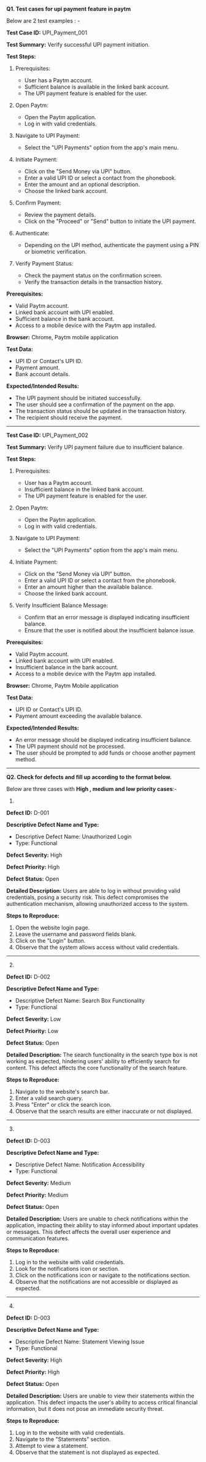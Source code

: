 **Q1. Test cases for upi payment feature in paytm**

Below are 2 test examples : - 

**Test Case ID:** UPI_Payment_001

**Test Summary:** Verify successful UPI payment initiation.

**Test Steps:**
1. Prerequisites:
   - User has a Paytm account.
   - Sufficient balance is available in the linked bank account.
   - The UPI payment feature is enabled for the user.

2. Open Paytm:
   - Open the Paytm application.
   - Log in with valid credentials.

3. Navigate to UPI Payment:
   - Select the "UPI Payments" option from the app's main menu.

4. Initiate Payment:
   - Click on the "Send Money via UPI" button.
   - Enter a valid UPI ID or select a contact from the phonebook.
   - Enter the amount and an optional description.
   - Choose the linked bank account.

5. Confirm Payment:
   - Review the payment details.
   - Click on the "Proceed" or "Send" button to initiate the UPI payment.

6. Authenticate:
   - Depending on the UPI method, authenticate the payment using a PIN or biometric verification.

7. Verify Payment Status:
   - Check the payment status on the confirmation screen.
   - Verify the transaction details in the transaction history.

**Prerequisites:**
- Valid Paytm account.
- Linked bank account with UPI enabled.
- Sufficient balance in the bank account.
- Access to a mobile device with the Paytm app installed.

**Browser:** Chrome, Paytm mobile application 

**Test Data:**
- UPI ID or Contact's UPI ID.
- Payment amount.
- Bank account details.

**Expected/Intended Results:**
- The UPI payment should be initiated successfully.
- The user should see a confirmation of the payment on the app.
- The transaction status should be updated in the transaction history.
- The recipient should receive the payment.

---

**Test Case ID:** UPI_Payment_002

**Test Summary:** Verify UPI payment failure due to insufficient balance.

**Test Steps:**
1. Prerequisites:
   - User has a Paytm account.
   - Insufficient balance in the linked bank account.
   - The UPI payment feature is enabled for the user.

2. Open Paytm:
   - Open the Paytm application.
   - Log in with valid credentials.

3. Navigate to UPI Payment:
   - Select the "UPI Payments" option from the app's main menu.

4. Initiate Payment:
   - Click on the "Send Money via UPI" button.
   - Enter a valid UPI ID or select a contact from the phonebook.
   - Enter an amount higher than the available balance.
   - Choose the linked bank account.

5. Verify Insufficient Balance Message:
   - Confirm that an error message is displayed indicating insufficient balance.
   - Ensure that the user is notified about the insufficient balance issue.

**Prerequisites:**
- Valid Paytm account.
- Linked bank account with UPI enabled.
- Insufficient balance in the bank account.
- Access to a mobile device with the Paytm app installed.

**Browser:** Chrome, Paytm Mobile application 

**Test Data:**
- UPI ID or Contact's UPI ID.
- Payment amount exceeding the available balance.

**Expected/Intended Results:**
- An error message should be displayed indicating insufficient balance.
- The UPI payment should not be processed.
- The user should be prompted to add funds or choose another payment method.

---
**Q2. Check for defects and fill up according to the format below.**

Below are three cases with **High , medium and low priority cases**:- 

1.

**Defect ID:** D-001

**Descriptive Defect Name and Type:**
- Descriptive Defect Name: Unauthorized Login
- Type: Functional

**Defect Severity:** High

**Defect Priority:** High

**Defect Status:** Open

**Detailed Description:**
Users are able to log in without providing valid credentials, posing a security risk. This defect compromises the authentication mechanism, allowing unauthorized access to the system.

**Steps to Reproduce:**
1. Open the website login page.
2. Leave the username and password fields blank.
3. Click on the "Login" button.
4. Observe that the system allows access without valid credentials.

---
2.

**Defect ID:** D-002

**Descriptive Defect Name and Type:**
- Descriptive Defect Name: Search Box Functionality
- Type: Functional

**Defect Severity:** Low 

**Defect Priority:** Low

**Defect Status:** Open

**Detailed Description:**
The search functionality in the search type box is not working as expected, hindering users' ability to efficiently search for content. This defect affects the core functionality of the search feature.

**Steps to Reproduce:**
1. Navigate to the website's search bar.
2. Enter a valid search query.
3. Press "Enter" or click the search icon.
4. Observe that the search results are either inaccurate or not displayed.


---

3.
**Defect ID:** D-003

**Descriptive Defect Name and Type:**
- Descriptive Defect Name: Notification Accessibility
- Type: Functional

**Defect Severity:** Medium

**Defect Priority:** Medium

**Defect Status:** Open

**Detailed Description:**
Users are unable to check notifications within the application, impacting their ability to stay informed about important updates or messages. This defect affects the overall user experience and communication features.

**Steps to Reproduce:**
1. Log in to the website with valid credentials.
2. Look for the notifications icon or section.
3. Click on the notifications icon or navigate to the notifications section.
4. Observe that the notifications are not accessible or displayed as expected.

---
4. 

**Defect ID:** D-003

**Descriptive Defect Name and Type:**
- Descriptive Defect Name: Statement Viewing Issue
- Type: Functional

**Defect Severity:** High

**Defect Priority:** High

**Defect Status:** Open

**Detailed Description:**
Users are unable to view their statements within the application. This defect impacts the user's ability to access critical financial information, but it does not pose an immediate security threat.

**Steps to Reproduce:**
1. Log in to the website with valid credentials.
2. Navigate to the "Statements" section.
3. Attempt to view a statement.
4. Observe that the statement is not displayed as expected.
